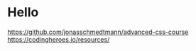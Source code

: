 # Hello

<https://github.com/jonasschmedtmann/advanced-css-course>
<https://codingheroes.io/resources/>
